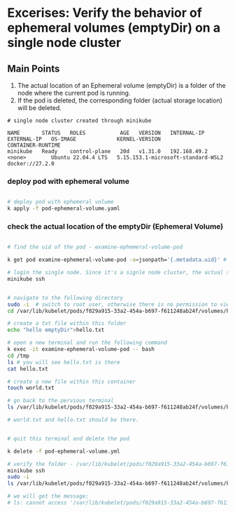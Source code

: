# Excerises: Verify the behavior of ephemeral volumes (emptyDir) on a single node cluster

## Main Points

1. The actual location of an Ephemeral volume (emptyDir) is a folder of the node where the current pod is running.
2. If the pod is deleted, the corresponding folder (actual storage location) will be deleted.

```text
# single node cluster created through minikube

NAME       STATUS   ROLES           AGE   VERSION   INTERNAL-IP    EXTERNAL-IP   OS-IMAGE             KERNEL-VERSION                       CONTAINER-RUNTIME
minikube   Ready    control-plane   20d   v1.31.0   192.168.49.2   <none>        Ubuntu 22.04.4 LTS   5.15.153.1-microsoft-standard-WSL2   docker://27.2.0
```

### deploy pod with ephemeral volume

```bash

# deploy pod with ephemeral volume
k apply -f pod-ephemeral-volume.yaml

```

### check the actual location of the emptyDir (Ephemeral Volume)

```bash

# find the uid of the pod - examine-ephemeral-volume-pod

k get pod examine-ephemeral-volume-pod -o=jsonpath='{.metadata.uid}' # for my environment, the uid is f029a915-33a2-454a-b697-f611248ab24f, it may be different for your case.

# login the single node. Since it's a signle node cluster, the actual storage location must be located in this node.
minikube ssh


# navigate to the following directory
sudo -i  # switch to root user, otherwise there is no permission to view the following folder.
cd /var/lib/kubelet/pods/f029a915-33a2-454a-b697-f611248ab24f/volumes/kubernetes.io~empty-dir/tmp-volume

# create a txt file within this folder
echo "hello emptyDir">hello.txt

# open a new terminal and run the following command
k exec -it examine-ephemeral-volume-pod -- bash
cd /tmp
ls # you will see hello.txt is there
cat hello.txt

# create a new file within this container
touch world.txt

# go back to the pervious terminal
ls /var/lib/kubelet/pods/f029a915-33a2-454a-b697-f611248ab24f/volumes/kubernetes.io~empty-dir/tmp-volume

# world.txt and hello.txt should be there.


# quit this terminal and delete the pod

k delete -f pod-ephemeral-volume.yml

# verify the folder - /var/lib/kubelet/pods/f029a915-33a2-454a-b697-f611248ab24f/volumes/kubernetes.io~empty-dir/tmp-volume is deleted 
minikube ssh
sudo -i
ls /var/lib/kubelet/pods/f029a915-33a2-454a-b697-f611248ab24f/volumes/kubernetes.io~empty-dir/tmp-volume

# we will get the message: 
# ls: cannot access '/var/lib/kubelet/pods/f029a915-33a2-454a-b697-f611248ab24f/volumes/kubernetes.io~empty-dir/tmp-volume': No such file or directory

```
